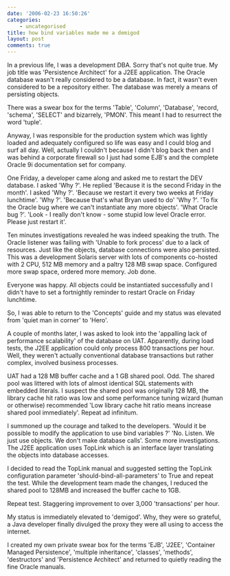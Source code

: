 ```yaml
---
date: '2006-02-23 16:50:26'
categories:
    - uncategorised
title: how bind variables made me a demigod
layout: post
comments: true
---
```


In a previous life, I was a development DBA. Sorry that's not quite
true. My job title was 'Persistence Architect' for a J2EE application.
The Oracle database wasn't really considered to be a database. In fact,
it wasn't even considered to be a repository either. The database was
merely a means of persisting objects.

There was a swear box for the terms 'Table', 'Column', 'Database',
'record, 'schema', 'SELECT' and bizarrely, 'PMON'. This meant I had to
resurrect the word 'tuple'.

Anyway, I was responsible for the production system which was lightly
loaded and adequately configured so life was easy and I could blog and
surf all day. Well, actually I couldn't because I didn't blog back then
and I was behind a corporate firewall so I just had some EJB's and the
complete Oracle 9i documentation set for company.

One Friday, a developer came along and asked me to restart the DEV
database. I asked 'Why ?'. He replied 'Because it is the second Friday
in the month'. I asked 'Why ?'. 'Because we restart it every two weeks
at Friday lunchtime'. 'Why ?'. 'Because that's what Bryan used to do'
'Why ?'. 'To fix the Oracle bug where we can't instantiate any more
objects'. 'What Oracle bug ?'. 'Look - I really don't know - some stupid
low level Oracle error. Please just restart it'.

Ten minutes investigations revealed he was indeed speaking the truth.
The Oracle listener was failing with 'Unable to fork process' due to a
lack of resources. Just like the objects, database connections were also
persisted. This was a development Solaris server with lots of components
co-hosted with 2 CPU, 512 MB memory and a paltry 128 MB swap space.
Configured more swap space, ordered more memory. Job done.

Everyone was happy. All objects could be instantiated successfully and I
didn't have to set a fortnightly reminder to restart Oracle on Friday
lunchtime.

So, I was able to return to the 'Concepts' guide and my status was
elevated from 'quiet man in corner' to 'Hero'.

A couple of months later, I was asked to look into the 'appalling lack
of performance scalability' of the database on UAT. Apparently, during
load tests, the J2EE application could only process 800 transactions per
hour. Well, they weren't actually conventional database transactions but
rather complex, involved business processes.

UAT had a 128 MB buffer cache and a 1 GB shared pool. Odd. The shared
pool was littered with lots of almost identical SQL statements with
embedded literals. I suspect the shared pool was originally 128 MB, the
library cache hit ratio was low and some performance tuning wizard
(human or otherwise) recommended 'Low library cache hit ratio means
increase shared pool immediately'. Repeat ad infinitum.

I summoned up the courage and talked to the developers. 'Would it be
possible to modify the application to use bind variables ?' 'No. Listen.
We just use objects. We don't make database calls'. Some more
investigations. The J2EE application uses TopLink which is an interface
layer translating the objects into database accesses.

I decided to read the TopLink manual and suggested setting the TopLink
configuration parameter 'should-bind-all-parameters' to True and repeat
the test. While the development team made the changes, I reduced the
shared pool to 128MB and increased the buffer cache to 1GB.

Repeat test. Staggering improvement to over 3,000 'transactions' per
hour.

My status is immediately elevated to 'demigod'. Why, they were so
grateful, a Java developer finally divulged the proxy they were all
using to access the internet.

I created my own private swear box for the terms 'EJB', 'J2EE',
'Container Managed Persistence', 'multiple inheritance', 'classes',
'methods', 'destructors' and 'Persistence Architect' and returned to
quietly reading the fine Oracle manuals.
